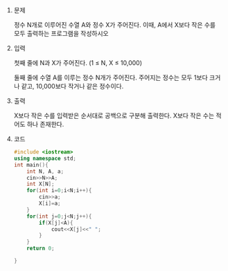 1. 문제

   정수 N개로 이루어진 수열 A와 정수 X가 주어진다. 이때, A에서 X보다 작은 수를 모두 출력하는 프로그램을 작성하시오

2. 입력

   첫째 줄에 N과 X가 주어진다. (1 ≤ N, X ≤ 10,000)

   둘째 줄에 수열 A를 이루는 정수 N개가 주어진다. 주어지는 정수는 모두 1보다 크거나 같고, 10,000보다 작거나 같은 정수이다.

3. 출력

   X보다 작은 수를 입력받은 순서대로 공백으로 구분해 출력한다. X보다 작은 수는 적어도 하나 존재한다.

4. 코드

   ```c++
   #include <iostream>
   using namespace std;
   int main(){
       int N, A, a;
       cin>>N>>A;
       int X[N];
       for(int i=0;i<N;i++){
           cin>>a;
           X[i]=a;
       }
       for(int j=0;j<N;j++){
           if(X[j]<A){
               cout<<X[j]<<" ";
           }
       }
       return 0;
   
   }
   ```

   

